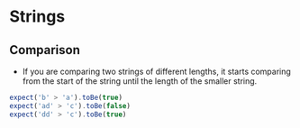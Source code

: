 # Strings

## Comparison

- If you are comparing two strings of different lengths, it starts comparing from the start of the string until the length of the smaller string.

```js
expect('b' > 'a').toBe(true)
expect('ad' > 'c').toBe(false)
expect('dd' > 'c').toBe(true)
```
